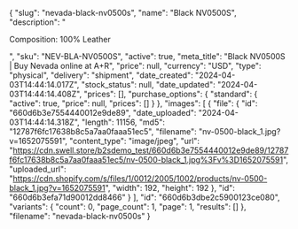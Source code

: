 {
  "slug": "nevada-black-nv0500s",
  "name": "Black NV0500S",
  "description": "<p>Composition: 100% Leather</p>",
  "sku": "NEV-BLA-NV0500S",
  "active": true,
  "meta_title": "Black NV0500S | Buy Nevada online at A+R",
  "price": null,
  "currency": "USD",
  "type": "physical",
  "delivery": "shipment",
  "date_created": "2024-04-03T14:44:14.017Z",
  "stock_status": null,
  "date_updated": "2024-04-03T14:44:14.408Z",
  "prices": [],
  "purchase_options": {
    "standard": {
      "active": true,
      "price": null,
      "prices": []
    }
  },
  "images": [
    {
      "file": {
        "id": "660d6b3e7554440012e9de89",
        "date_uploaded": "2024-04-03T14:44:14.318Z",
        "length": 11156,
        "md5": "12787f6fc17638b8c5a7aa0faaa51ec5",
        "filename": "nv-0500-black_1.jpg?v=1652075591",
        "content_type": "image/jpeg",
        "url": "https://cdn.swell.store/b2sdemo_test/660d6b3e7554440012e9de89/12787f6fc17638b8c5a7aa0faaa51ec5/nv-0500-black_1.jpg%3Fv%3D1652075591",
        "uploaded_url": "https://cdn.shopify.com/s/files/1/0012/2005/1002/products/nv-0500-black_1.jpg?v=1652075591",
        "width": 192,
        "height": 192
      },
      "id": "660d6b3efa71d90012dd8466"
    }
  ],
  "id": "660d6b3dbe2c5900123ce080",
  "variants": {
    "count": 0,
    "page_count": 1,
    "page": 1,
    "results": []
  },
  "filename": "nevada-black-nv0500s"
}